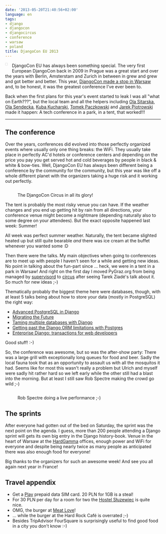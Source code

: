 ```yaml
---
date: '2013-05-20T21:40:56+02:00'
language: en
tags:
- django
- djangocon
- djangocircus
- conference
- warsaw
- poland
title: DjangoCon EU 2013
---
```



<img src="http://photos.h10n.me/Conferences/DjangoCon-EU-2013/i-chHXqmR/0/S/DSC00861-S.jpg" style="max-width:300px;float:left;margin:0 1em 1em 0;padding:3px;border:1px solid #DDD" alt=""/>DjangoCon EU has always been something special. The very first European DjangoCon back in 2009 in Prague was a great start and over the years with Berlin, Amsterstam and Zurich in between in grew and grew and got better and better. This year, [DjangoCon made a stop in Warsaw](http://2013.djangocon.eu/) and, to be honest, it was the greatest conference I've ever been to.

Back when the first plans for this year's event started to leak I was all "what on Earth???", but the local team and all the helpers including [Ola Sitarska][], [Ola Sendecka][], 
[Kuba Kucharski][], [Tomek Paczkowski][] and [Jarek Piotrowski][] made it happen: A tech conference in a park, in a tent, that worked!!!

----------------------

## The conference

Over the years, conferences did evolved into those perfectly organized events where usually only one thing breaks: the WiFi. They usually take place in perfectly AC'd hotels or conference centers and depending on the price you pay you get served hot and cold beverages by people in black & white & bow-ties. Well, DjangoCon EU has always been different being a conference by the community for the community, but this year was like off a whole different planet with the organizers taking a huge risk and it working out perfectly. 

<figure>
    <img src="http://photos.h10n.me/Conferences/DjangoCon-EU-2013/i-x8rgBbn/0/XL/DSC00893-XL.jpg" alt="" />
    <figcaption><p>The DjangoCon Circus in all its glory!</p></figcaption>
</figure>

The tent is probably the most risky venue you can have. If the weather changes and you end up getting hit by rain from all directions, your conference venue might become a nightmare (depending naturally also to some degree on your attendees). But the exact opposite happened last week: Summer!

All week was perfect summer weather. Naturally, the tent became slighted heated up but still quite bearable *and* there was ice cream at the buffet whenever you wanted some :D

Then there were the talks. My main objectives when going to conferences are to meet up with people I haven't seen for a while and getting new ideas. No point in talking about the fun-part since ... heck, we were in a tent in a park in Warsaw! And right on the first day I moved PyGraz.org from being managed by [supervisord][] to [circus][] after seeing Tarek Ziadé's talk about it. So much for new ideas ;-)

Thematically probably the biggest theme here were databases, though, with at least 5 talks being about how to store your data (mostly in PostgreSQL) the right way:

* [Advanced PostgreSQL in Django](http://2013.djangocon.eu/talks/#Talk17)
* [Migrating the Future](http://2013.djangocon.eu/talks/#Talk3)
* [Taming multiple databases with Django](http://2013.djangocon.eu/talks/#Talk21)
* [Getting past the Django ORM limitations with Postgres](http://2013.djangocon.eu/talks/#Talk2)
* [Enterprise Django: transactions for web developers](http://2013.djangocon.eu/talks/#Talk19)

Good stuff! :-)

So, the conference was awesome, but so was the after-show party: There was a large grill with exceptionally long queues for food and beer. Sadly the local fauna took that as an opportunity to assault us with all the mosquitos it had. Seems like for most this wasn't really a problem but Ulrich and myself were sadly hit rather hard so we left early while the other still had a blast into the morning. But at least I still saw Rob Spectre making the crowd go wild ;-)

<figure>
    <img src="http://photos.h10n.me/Conferences/DjangoCon-EU-2013/i-TG28PQW/0/XL/DSC01000-XL.jpg" alt="">
    <figcaption><p>Rob Spectre doing a live performance ;-)</p></figcaption>
</figure>

## The sprints

After everyone had gotten out of the bed on Saturday, the sprint was the next point on the agenda. I guess, more than 200 people attending a Django sprint will gets its own big entry in the Django history-book. Venue in the heart of Warsaw at the [HardGamma][] offices, enough power and WiFi for everyone and despite being nearly twice as many people as anticipated there was also enough food for everyone!

Big thanks to the organizers for such an awesome week! And see you all again next year in France!


## Travel appendix

* Get a [Play][] prepaid data SIM card. 20 PLN for 1GB is a steal!
* For 30 PLN per day for a room for two the [Hostel Słuzewiec] is quite nice.
* OMG, the burger at [Meat Love][]!
* ... while the burger at the Hard Rock Café is overrated ;-)
* Besides TripAdvisor FourSquare is surprisingly useful to find good food in a city you don't know :-)

[circus]: http://circus.readthedocs.org/
[supervisord]: http://supervisord.org/
[Ola Sitarska]: http://twitter.com/olasitarska
[Ola Sendecka]: http://twitter.com/asendecka
[Kuba Kucharski]: http://twitter.com/83tb
[Tomek Paczkowski]: http://twitter.com/oinopion
[Jarek Piotrowski]: http://twitter.com/JarekP
[Tarek Ziadé]: http://ziade.org/
[HardGamma]: http://www.hardgamma.com/en
[Hostel Słuzewiec]: http://www.hostelsluzewiec.pl/en/
[Play]: http://www.play.pl/
[Meat Love]: http://www.meatlove.pl/
